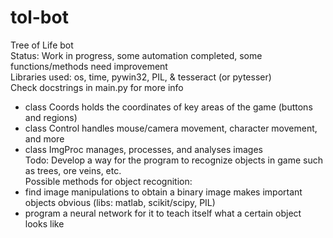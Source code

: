 # tol-bot
Tree of Life bot </br>
Status: Work in progress, some automation completed, some functions/methods need improvement </br>
Libraries used: os, time, pywin32, PIL, & tesseract (or pytesser) </br>
Check docstrings in main.py for more info </br>
- class Coords holds the coordinates of key areas of the game (buttons and regions)
- class Control handles mouse/camera movement, character movement, and more
- class ImgProc manages, processes, and analyses images </br>
Todo: Develop a way for the program to recognize objects in game such as trees, ore veins, etc. </br>
Possible methods for object recognition: 
- find image manipulations to obtain a binary image makes important objects obvious (libs: matlab, scikit/scipy, PIL)
- program a neural network for it to teach itself what a certain object looks like
